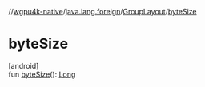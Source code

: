 //[wgpu4k-native](../../../index.md)/[java.lang.foreign](../index.md)/[GroupLayout](index.md)/[byteSize](byte-size.md)

# byteSize

[android]\
fun [byteSize](byte-size.md)(): [Long](https://kotlinlang.org/api/core/kotlin-stdlib/kotlin/-long/index.html)